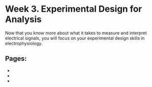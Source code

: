 # Week 3. Experimental Design for Analysis

Now that you know more about what it takes to measure and interpret electrical signals, you will focus on your experimental design skills in electrophysiology.  

## Pages:
- [](../week-3/Lab-Manual.md)
- [](../week-3/Experimental-Design-for-Analysis.ipynb)
- [](../week-3/Experimental-Design-for-Analysis_Responses.ipynb)
